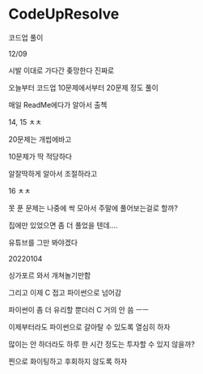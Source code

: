 # CodeUpResolve
코드업 풀이

12/09

시발 이대로 가다간 좆망한다 진짜로

오늘부터 코드업 10문제에서부터 20문제 정도 풀이

매일 ReadMe에다가 알아서 출첵


14, 15 ㅊㅊ

20문제는 개씹에바고

10문제가 딱 적당하다

알잘딱하게 알아서 조절하라고



16 ㅊㅊ

못 푼 문제는 나중에 싹 모아서 주말에 풀어보는걸로 할까?

집에만 있었으면 좀 더 풀었을 텐데....

유튜브를 그만 봐야겠다


20220104

싱가포르 와서 개쳐놀기만함

그리고 이제 C 접고 파이썬으로 넘어감

파이썬이 좀 더 유리할 뿐더러 C 거의 안 씀 ㅡㅡ

이제부터라도 파이썬으로 갈아탈 수 있도록 열심히 하자

많이는 안 하더라도 하루 한 시간 정도는 투자할 수 있지 않을까?

찐으로 화이팅하고 후회하지 않도록 하자
